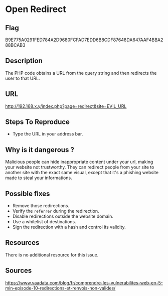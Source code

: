 # Open Redirect

## Flag

B9E775A0291FED784A2D9680FCFAD7EDD6B8CDF87648DA647AAF4BBA288BCAB3

## Description

The PHP code obtains a URL from the query string and then redirects the user to that URL.

## URL

http://192.168.x.y/index.php?page=redirect&site=EVIL_URL

## Steps To Reproduce

- Type the URL in your address bar.

## Why is it dangerous ?

Malicious people can hide inappropriate content under your url, making your website not trustworthy.
They can redirect people from your site to another site with the exact same visual, except that it's a phishing website made to steal your informations.

## Possible fixes

- Remove those redirections.
- Verify the `referrer` during the redirection.
- Disable redirections outside the website domain.
- Use a whitelist of destinations.
- Sign the redirection with a hash and control its validity.

## Resources

There is no additional resource for this issue.

## Sources

https://www.vaadata.com/blog/fr/comprendre-les-vulnerabilites-web-en-5-min-episode-10-redirections-et-renvois-non-valides/
